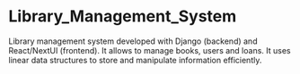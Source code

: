 # Library_Management_System
Library management system developed with Django (backend) and React/NextUI (frontend). It allows to manage books, users and loans. It uses linear data structures to store and manipulate information efficiently.
